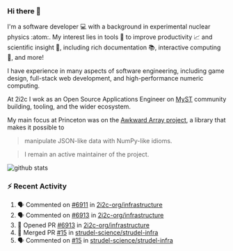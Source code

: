 ### Hi there 👋 

I'm a software developer 💻 with a background in experimental nuclear physics :atom:. My interest lies in tools :wrench: to improve productivity :chart_with_upwards_trend: and scientific insight :telescope:, including rich documentation 📚, interactive computing 🧮, and more! 

I have experience in many aspects of software engineering, including game design, full-stack web development, and high-performance numeric computing. 

At 2i2c I wok as an Open Source Applications Engineer on [MyST](https://github.com/jupyter-book/mystmd) community building, tooling, and the wider ecosystem. 

My main focus at Princeton was on the [Awkward Array project](awkward-array.org/), a library that makes it possible to 
> manipulate JSON-like data with NumPy-like idioms.

> I remain an active maintainer of the project. 

![github stats](https://github-readme-stats.vercel.app/api?username=agoose77&show_icons=true&hide_rank=true&hide_title=true&bg_color=30,e76445,904e95&text_color=efe3ec&icon_color=efe3ec)
<!--
**agoose77/agoose77** is a ✨ _special_ ✨ repository because its `README.md` (this file) appears on your GitHub profile.

Here are some ideas to get you started:

- 🔭 I’m currently working on ...
- 🌱 I’m currently learning ...
- 👯 I’m looking to collaborate on ...
- 🤔 I’m looking for help with ...
- 💬 Ask me about ...
- 📫 How to reach me: ...
- 😄 Pronouns: ...
- ⚡ Fun fact: ...
-->

### :zap: Recent Activity

<!--START_SECTION:activity-->
1. 🗣 Commented on [#6911](https://github.com/2i2c-org/infrastructure/pull/6911#issuecomment-3392298283) in [2i2c-org/infrastructure](https://github.com/2i2c-org/infrastructure)
2. 🗣 Commented on [#6913](https://github.com/2i2c-org/infrastructure/pull/6913#issuecomment-3392186411) in [2i2c-org/infrastructure](https://github.com/2i2c-org/infrastructure)
3. 💪 Opened PR [#6913](https://github.com/2i2c-org/infrastructure/pull/6913) in [2i2c-org/infrastructure](https://github.com/2i2c-org/infrastructure)
4. 🎉 Merged PR [#15](https://github.com/strudel-science/strudel-infra/pull/15) in [strudel-science/strudel-infra](https://github.com/strudel-science/strudel-infra)
5. 🗣 Commented on [#15](https://github.com/strudel-science/strudel-infra/pull/15#issuecomment-3392143250) in [strudel-science/strudel-infra](https://github.com/strudel-science/strudel-infra)
<!--END_SECTION:activity-->
